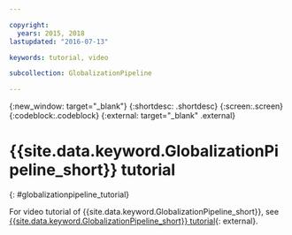 ```yaml
---

copyright:
  years: 2015, 2018
lastupdated: "2016-07-13"

keywords: tutorial, video

subcollection: GlobalizationPipeline

---
```


{:new_window: target="_blank"}
{:shortdesc: .shortdesc}
{:screen:.screen}
{:codeblock:.codeblock}
{:external: target="_blank" .external}


# {{site.data.keyword.GlobalizationPipeline_short}} tutorial
{: #globalizationpipeline_tutorial}

For video tutorial of {{site.data.keyword.GlobalizationPipeline_short}}, see [{{site.data.keyword.GlobalizationPipeline_short}} tutorial](https://www.youtube.com/watch?v=lqrs3PFaX_M&feature=youtu.be){: external}.
